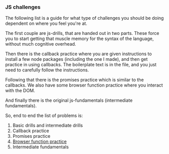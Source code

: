 ### JS challenges

The following list is a guide for what type of challenges you should be doing dependent on where you feel you're at.

The first couple are js-drills, that are handed out in two parts. These force you to start getting that muscle memory for the syntax of the language, without much cognitive overhead.

Then there is the callback practice where you are given instructions to install a few node packages (including the one I made), and then get practice in using callbacks. The boilerplate text is in the file, and you just need to carefully follow the instructions.

Following that there is the promises practice which is similar to the callbacks. We also have some browser function practice where you interact with the DOM.

And finally there is the original js-fundamentals (intermediate fundamentals).

So, end to end the list of problems is:

1. Basic drills and intermediate drills
2. Callback practice
3. Promises practice
4. [Browser function practice](https://github.com/harrisonmalone/harrison-js-challenges)
5. Intermediate fundamentals
